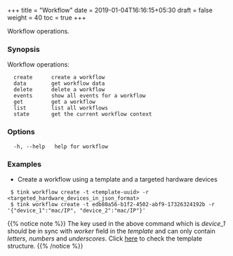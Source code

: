+++
title = "Workflow"
date = 2019-01-04T16:16:15+05:30
draft = false
weight = 40
toc = true
+++

Workflow operations.

### Synopsis

Workflow operations:
```
  create      create a workflow
  data        get workflow data
  delete      delete a workflow
  events      show all events for a workflow
  get         get a workflow
  list        list all workflows
  state       get the current workflow context
```

### Options

```
  -h, --help   help for workflow
```

### Examples

 - Create a workflow using a template and a targeted hardware devices
 ```shell
  $ tink workflow create -t <template-uuid> -r <targeted_hardware_devices_in_json_format>
  $ tink workflow create -t edb80a56-b1f2-4502-abf9-17326324192b -r '{"device_1":"mac/IP", "device_2":"mac/IP"}'
 ```
 {{% notice note %}} 
  The key used in the above command which is *device_1* should be in sync with *worker* field in the *template* and can only contain *letters*, *numbers* and *underscores*. Click [here](/concepts/) to check the template structure.
 {{% /notice %}}